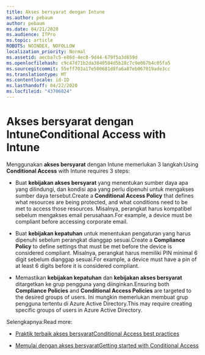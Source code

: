 ```yaml
---
title: Akses bersyarat dengan Intune
ms.author: pebaum
author: pebaum
ms.date: 04/21/2020
ms.audience: ITPro
ms.topic: article
ROBOTS: NOINDEX, NOFOLLOW
localization_priority: Normal
ms.assetid: aecba7c5-e86d-4ec8-9d44-679f5a3d659d
ms.openlocfilehash: c9c47d71b2da3840504d5b28c7c9e067b4c05fa5
ms.sourcegitcommit: 55eff703a17e500681d8fa6a87eb067019ade3cc
ms.translationtype: MT
ms.contentlocale: id-ID
ms.lasthandoff: 04/22/2020
ms.locfileid: "43706024"
---
```

# <a name="conditional-access-with-intune"></a><span data-ttu-id="eb588-102">Akses bersyarat dengan Intune</span><span class="sxs-lookup"><span data-stu-id="eb588-102">Conditional Access with Intune</span></span>

<span data-ttu-id="eb588-103">Menggunakan **akses bersyarat** dengan Intune memerlukan 3 langkah:</span><span class="sxs-lookup"><span data-stu-id="eb588-103">Using **Conditional Access** with Intune requires 3 steps:</span></span> 
  
- <span data-ttu-id="eb588-104">Buat **kebijakan akses bersyarat** yang menentukan sumber daya apa yang dilindungi, dan kondisi apa yang perlu dipenuhi untuk mengakses sumber daya tersebut.</span><span class="sxs-lookup"><span data-stu-id="eb588-104">Create a **Conditional Access Policy** that defines what resources are being protected, and what conditions need to be met to access those resources.</span></span> <span data-ttu-id="eb588-105">Misalnya, perangkat harus kompatibel sebelum mengakses email perusahaan.</span><span class="sxs-lookup"><span data-stu-id="eb588-105">For example, a device must be compliant before accessing corporate email.</span></span> 
    
- <span data-ttu-id="eb588-106">Buat **kebijakan kepatuhan** untuk menentukan pengaturan yang harus dipenuhi sebelum perangkat dianggap sesuai.</span><span class="sxs-lookup"><span data-stu-id="eb588-106">Create a **Compliance Policy** to define settings that must be met before the device is considered compliant.</span></span> <span data-ttu-id="eb588-107">Misalnya, perangkat harus memiliki PIN minimal 6 digit sebelum dianggap sesuai.</span><span class="sxs-lookup"><span data-stu-id="eb588-107">For example, a device must have a pin of at least 6 digits before it is considered compliant.</span></span> 
    
- <span data-ttu-id="eb588-108">Memastikan **kebijakan kepatuhan** dan **kebijakan akses bersyarat** ditargetkan ke grup pengguna yang diinginkan.</span><span class="sxs-lookup"><span data-stu-id="eb588-108">Ensuring both **Compliance Policies** and **Conditional Access Policies** are targeted to the desired groups of users.</span></span> <span data-ttu-id="eb588-109">Ini mungkin memerlukan membuat grup pengguna tertentu di Azure Active Directory.</span><span class="sxs-lookup"><span data-stu-id="eb588-109">This may require creating specific groups of users in Azure Active Directory.</span></span> 
    
<span data-ttu-id="eb588-110">Selengkapnya:</span><span class="sxs-lookup"><span data-stu-id="eb588-110">Read more:</span></span>
  
- [<span data-ttu-id="eb588-111">Praktik terbaik akses bersyarat</span><span class="sxs-lookup"><span data-stu-id="eb588-111">Conditional Access best practices</span></span>](https://docs.microsoft.com/azure/active-directory/conditional-access/best-practices)
    
- [<span data-ttu-id="eb588-112">Memulai dengan akses bersyarat</span><span class="sxs-lookup"><span data-stu-id="eb588-112">Getting started with Conditional Access </span></span>](https://docs.microsoft.com/azure/active-directory/active-directory-conditional-access-azure-portal-get-started)
    

